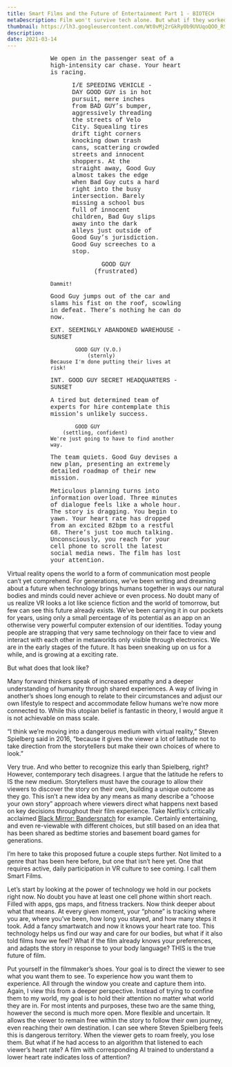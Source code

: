 ```yaml
---
title: Smart Films and the Future of Entertainment Part 1 - BIOTECH
metaDescription: Film won't survive tech alone. But what if they worked together?
thumbnail: https://lh3.googleusercontent.com/Wt0vMj2rGkRy0b9UVUqoQOO_RSJFgTS13Mb4YspwJM0F_dJ0hKebUcswYhU5yPSXfjjqcD5AGyuzqj7ZCXP5k3XxLNlIDPKn30dE0byKEftX1u8ru2CsY_UNujFa9IxPCazmB_68=w2400
description: 
date: 2021-03-14
---
```

<section class="blog topmost-section">
  <div class="blog-banner"
      style="background-image:url('{{ .Params.bannerImage }}');height:{{ .Params.bannerHeight }};max-height:{{ .Params.maxBannerHeight }};"></div>



<div style="font-family: 'Courier New', Courier, monospace; padding-left: 100px; padding-right: 100px;">

We open in the passenger seat of a high-intensity car chase. Your heart is racing.

<p style="padding-left: 50px; padding-right: 50px;">
I/E SPEEDING VEHICLE - DAY  
GOOD GUY is in hot pursuit, mere inches from BAD GUY’s bumper, aggressively threading the streets of Velo City.
Squealing tires drift tight corners knocking down trash cans, scattering crowded streets and innocent shoppers.
At the straight away, Good Guy almost takes the edge when Bad Guy cuts a hard right into the busy intersection. Barely missing a school bus full of innocent children, Bad Guy slips away into the dark alleys just outside of Good Guy’s jurisdiction. Good Guy screeches to a stop.
</p>

<p style="text-align: center;">
GOOD GUY<br>
(frustrated)
</p>


    Dammit!

Good Guy jumps out of the car and slams his fist on the roof, scowling in defeat. There’s nothing he can do now.

EXT. SEEMINGLY ABANDONED WAREHOUSE - SUNSET

            GOOD GUY (V.O.)
                (sternly)
    Because I'm done putting their lives at risk!

INT. GOOD GUY SECRET HEADQUARTERS - SUNSET

A tired but determined team of experts for hire contemplate this mission's unlikely success.

            GOOD GUY
        (settling, confident)
    We're just going to have to find another way.

The team quiets. Good Guy devises a new plan, presenting an extremely detailed roadmap of their new mission.


Meticulous planning turns into information overload. Three minutes of dialogue feels like a whole hour. The story is dragging.
You begin to yawn. Your heart rate has dropped from an excited 82bpm to a restful 68. There’s just too much talking. Unconsciously, you reach for your cell phone to scroll the latest social media news. The film has lost your attention.
</div>

Virtual reality opens the world to a form of communication most people can’t yet comprehend. For generations, we’ve been writing and dreaming about a future when technology brings humans together in ways our natural bodies and minds could never achieve or even process. No doubt many of us realize VR looks a lot like science fiction and the world of tomorrow, but few can see this future already exists. We’ve been carrying it in our pockets for years, using only a small percentage of its potential as an app on an otherwise very powerful computer extension of our identities. Today young people are strapping that very same technology on their face to view and interact with each other in metaworlds only visible through electronics. We are in the early stages of the future. It has been sneaking up on us for a while, and is growing at a exciting rate.

But what does that look like?


Many forward thinkers speak of increased empathy and a deeper understanding of humanity through shared experiences. A way of living in another’s shoes long enough to relate to their circumstances and adjust our own lifestyle to respect and accommodate fellow humans we’re now more connected to. While this utopian belief is fantastic in theory, I would argue it is not achievable on mass scale.


“I think we’re moving into a dangerous medium with virtual reality,” Steven Spielberg said in 2016, “because it gives the viewer a lot of latitude not to take direction from the storytellers but make their own choices of where to look.”

Very true. And who better to recognize this early than Spielberg, right?
However, contemporary tech disagrees. I argue that the latitude he refers to IS the new medium. Storytellers must have the courage to allow their viewers to discover the story on their own, building a unique outcome as they go. This isn’t a new idea by any means as many describe a “choose your own story” approach where viewers direct what happens next based on key decisions throughout their film experience. Take Netflix’s critically acclaimed [Black Mirror: Bandersnatch](https://www.netflix.com/title/80988062) for example. Certainly entertaining, and even re-viewable with different choices, but still based on an idea that has been shared as bedtime stories and basement board games for generations.

I’m here to take this proposed future a couple steps further. Not limited to a genre that has been here before, but one that isn’t here yet. One that requires active, daily participation in VR culture to see coming. I call them Smart Films.

Let’s start by looking at the power of technology we hold in our pockets right now. No doubt you have at least one cell phone within short reach. Filled with apps, gps maps, and fitness trackers. Now think deeper about what that means. At every given moment, your “phone” is tracking where you are, where you’ve been, how long you stayed, and how many steps it took. Add a fancy smartwatch and now it knows your heart rate too. This technology helps us find our way and care for our bodies, but what if it also told films how we feel? What if the film already knows your preferences, and adapts the story in response to your body language? THIS is the true future of film.

Put yourself in the filmmaker’s shoes. Your goal is to direct the viewer to see what you want them to see. To experience how you want them to experience. All through the window you create and capture them into. Again, I view this from a deeper perspective. Instead of trying to confine them to my world, my goal is to hold their attention no matter what world they are in. For most intents and purposes, these two are the same thing, however the second is much more open. More flexible and uncertain. It allows the viewer to remain free within the story to follow their own journey, even reaching their own destination. I can see where Steven Spielberg feels this is dangerous territory. When the viewer gets to roam freely, you lose them. But what if he had access to an algorithm that listened to each viewer’s heart rate? A film with corresponding AI trained to understand a lower heart rate indicates loss of attention?
